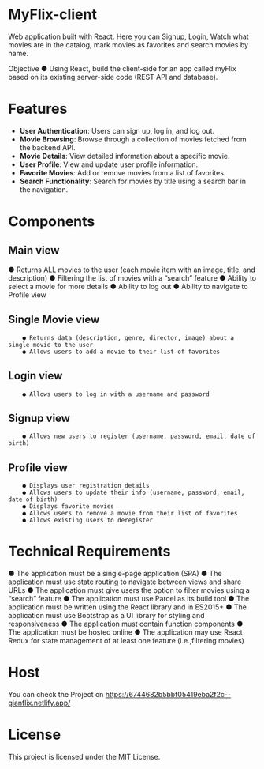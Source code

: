 # MyFlix-client

Web application built with React. Here you can Signup, Login, Watch what movies are in the catalog, mark movies as favorites and search movies by name.

Objective
● Using React, build the client-side for an app called myFlix based on its existing server-side code (REST API and database).

# Features
- **User Authentication**: Users can sign up, log in, and log out.
- **Movie Browsing**: Browse through a collection of movies fetched from the backend API.
- **Movie Details**: View detailed information about a specific movie.
- **User Profile**: View and update user profile information.
- **Favorite Movies**: Add or remove movies from a list of favorites.
- **Search Functionality**: Search for movies by title using a search bar in the navigation.

# Components


## Main view
● Returns ALL movies to the user (each movie item with an image, title, and description)
● Filtering the list of movies with a “search” feature
● Ability to select a movie for more details
● Ability to log out
● Ability to navigate to Profile view


## Single Movie view
        ● Returns data (description, genre, director, image) about a single movie to the user
        ● Allows users to add a movie to their list of favorites

## Login view
        ● Allows users to log in with a username and password

## Signup view
        ● Allows new users to register (username, password, email, date of birth)

## Profile view
        ● Displays user registration details
        ● Allows users to update their info (username, password, email, date of birth)
        ● Displays favorite movies
        ● Allows users to remove a movie from their list of favorites
        ● Allows existing users to deregister

# Technical Requirements
● The application must be a single-page application (SPA)
● The application must use state routing to navigate between views and share URLs
● The application must give users the option to filter movies using a “search” feature
● The application must use Parcel as its build tool
● The application must be written using the React library and in ES2015+
● The application must use Bootstrap as a UI library for styling and responsiveness
● The application must contain function components
● The application must be hosted online
● The application may use React Redux for state management of at least one feature (i.e.,filtering movies)


# Host 

You can check the Project on  https://6744682b5bbf05419eba2f2c--gianflix.netlify.app/ 

# License

This project is licensed under the MIT License.